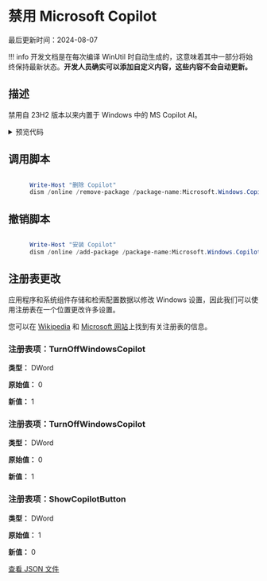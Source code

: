 # 禁用 Microsoft Copilot

最后更新时间：2024-08-07


!!! info
     开发文档是在每次编译 WinUtil 时自动生成的，这意味着其中一部分将始终保持最新状态。**开发人员确实可以添加自定义内容，这些内容不会自动更新。**
## 描述

禁用自 23H2 版本以来内置于 Windows 中的 MS Copilot AI。

<!-- BEGIN CUSTOM CONTENT -->

<!-- END CUSTOM CONTENT -->

<details>
<summary>预览代码</summary>

```json
{
  "Content": "Disable Microsoft Copilot",
  "Description": "Disables MS Copilot AI built into Windows since 23H2.",
  "category": "z__Advanced Tweaks - CAUTION",
  "panel": "1",
  "Order": "a025_",
  "registry": [
    {
      "Path": "HKLM:\\SOFTWARE\\Policies\\Microsoft\\Windows\\WindowsCopilot",
      "Name": "TurnOffWindowsCopilot",
      "Type": "DWord",
      "Value": "1",
      "OriginalValue": "0"
    },
    {
      "Path": "HKCU:\\Software\\Policies\\Microsoft\\Windows\\WindowsCopilot",
      "Name": "TurnOffWindowsCopilot",
      "Type": "DWord",
      "Value": "1",
      "OriginalValue": "0"
    },
    {
      "Path": "HKCU:\\Software\\Microsoft\\Windows\\CurrentVersion\\Explorer\\Advanced",
      "Name": "ShowCopilotButton",
      "Type": "DWord",
      "Value": "0",
      "OriginalValue": "1"
    }
  ],
  "InvokeScript": [
    "
      Write-Host \"删除 Copilot\"
      dism /online /remove-package /package-name:Microsoft.Windows.Copilot
      "
  ],
  "UndoScript": [
    "
      Write-Host \"安装 Copilot\"
      dism /online /add-package /package-name:Microsoft.Windows.Copilot
      "
  ],
  "link": "https://christitustech.github.io/winutil/dev/tweaks/z--Advanced-Tweaks---CAUTION/RemoveCopilot"
}
```

</details>

## 调用脚本

```powershell

      Write-Host "删除 Copilot"
      dism /online /remove-package /package-name:Microsoft.Windows.Copilot


```
## 撤销脚本

```powershell

      Write-Host "安装 Copilot"
      dism /online /add-package /package-name:Microsoft.Windows.Copilot


```
## 注册表更改
应用程序和系统组件存储和检索配置数据以修改 Windows 设置，因此我们可以使用注册表在一个位置更改许多设置。


您可以在 [Wikipedia](https://www.wikiwand.com/en/Windows_Registry) 和 [Microsoft 网站](https://learn.microsoft.com/zh-cn/windows/win32/sysinfo/registry)上找到有关注册表的信息。

### 注册表项：TurnOffWindowsCopilot

**类型：** DWord

**原始值：** 0

**新值：** 1

### 注册表项：TurnOffWindowsCopilot

**类型：** DWord

**原始值：** 0

**新值：** 1

### 注册表项：ShowCopilotButton

**类型：** DWord

**原始值：** 1

**新值：** 0



<!-- BEGIN SECOND CUSTOM CONTENT -->

<!-- END SECOND CUSTOM CONTENT -->


[查看 JSON 文件](https://github.com/ChrisTitusTech/winutil/tree/main/config/tweaks.json)

